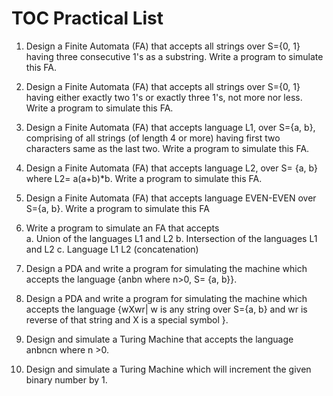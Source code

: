 # TOC Practical List
1. Design a Finite Automata (FA) that accepts all strings over S={0, 1} having three consecutive 1's as 
a substring. Write a program to simulate this FA.

2. Design a Finite Automata (FA) that accepts all strings over S={0, 1} having either exactly two 1's or 
exactly three 1's, not more nor less. Write a program to simulate this FA.

3. Design a Finite Automata (FA) that accepts language L1, over S={a, b}, comprising of all strings (of 
length 4 or more) having first two characters same as the last two. Write a program to simulate this FA.

5. Design a Finite Automata (FA) that accepts language L2, over S= {a, b} where L2= a(a+b)*b. Write 
a program to simulate this FA.

6. Design a Finite Automata (FA) that accepts language EVEN-EVEN over S={a, b}. Write a program 
to simulate this FA
 
7. Write a program to simulate an FA that accepts  
a. Union of the languages L1 and L2 
b. Intersection of the languages L1 and L2 
c. Language L1 L2 (concatenation) 

8. Design a PDA and write a program for simulating the machine which accepts the language 
{anbn  where n>0, S= {a, b}}.

9. Design a PDA and write a program for simulating the machine which accepts the language {wXwr| w 
is any string over S={a, b} and wr is reverse of that string and X is a special symbol }. 
  

10. Design and simulate a Turing Machine that accepts the language anbncn where n >0. 
11. Design and simulate a Turing Machine which will increment the given binary number by 1.
